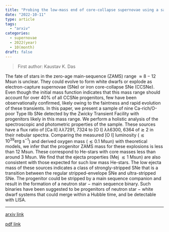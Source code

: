 ```yaml
---
title: "Probing the low-mass end of core-collapse supernovae using a sample of strongly-stripped Calcium-rich Type IIb Supernovae from the Zwicky Transient Facility"
date: "2022-10-11"
type: article
tags:
  - "arxiv"
categories:
  - supernovae
  - 2022(year)
  - 10(month)
draft: false
---
```

> First author: Kaustav K. Das

 The fate of stars in the zero-age main-sequence (ZAMS) range $\approx 8-12$
Msun is unclear. They could evolve to form white dwarfs or explode as
electron-capture supernovae (SNe) or iron core-collapse SNe (CCSNe). Even
though the initial mass function indicates that this mass range should account
for over 40% of all CCSNe progenitors, few have been observationally confirmed,
likely owing to the faintness and rapid evolution of these transients. In this
paper, we present a sample of nine Ca-rich/O-poor Type IIb SNe detected by the
Zwicky Transient Facility with progenitors likely in this mass range. We
perform a holistic analysis of the spectroscopic and photometric properties of
the sample. These sources have a flux ratio of [Ca II] $\lambda \lambda$7291,
7324 to [O I] $\lambda \lambda$6300, 6364 of $\gtrsim$ 2 in their nebular
spectra. Comparing the measured [O I] luminosity ($\lesssim 10^{39}
\mathrm{erg\ s^{-1}}$) and derived oxygen mass ($\lesssim 0.1$ Msun) with
theoretical models, we infer that the progenitor ZAMS mass for these explosions
is less than 12 Msun. These correspond to He-stars with core masses less than
around 3 Msun. We find that the ejecta properties (Mej $\lesssim 1$ Msun) are
also consistent with those expected for such low mass He-stars. The low ejecta
mass of these sources indicates a class of strongly-stripped SNe that is a
transition between the regular stripped-envelope SNe and ultra-stripped SNe.
The progenitor could be stripped by a main sequence companion and result in the
formation of a neutron star $-$ main sequence binary. Such binaries have been
suggested to be progenitors of neutron star $-$ white dwarf systems that could
merge within a Hubble time, and be detectable with LISA.

---
[arxiv link](http://arxiv.org/abs/2210.05729v1)

[pdf link](http://arxiv.org/pdf/2210.05729v1)